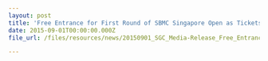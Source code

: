 ```yaml
---
layout: post
title: 'Free Entrance for First Round of SBMC Singapore Open as Tickets Go On Sale on The New Official Site'
date: 2015-09-01T00:00:00.000Z
file_url: /files/resources/news/20150901_SGC_Media-Release_Free_Entrance_for_First_Round_of_SMBC_Singapore_Open_2016.pdf

---
```

